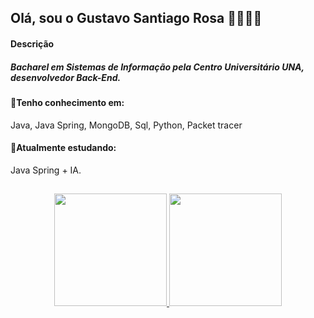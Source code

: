 ## Olá, sou o Gustavo Santiago Rosa 👋👨🏽‍💻

#### Descrição

##### Bacharel em Sistemas de Informação pela Centro Universitário UNA, desenvolvedor Back-End.

#### 🚀Tenho conhecimento em:

Java, Java Spring, MongoDB, Sql, Python, Packet tracer

#### 🌱Atualmente estudando:

Java Spring + IA.

##
<div align="center">
  
  <a href="https://github.com/gustasr1">
  <img height="180em" src="https://github-readme-stats.vercel.app/api?username=zeMatheusLira&show_icons=true&theme=dracula"/>
  <img height="180em" src="https://github-readme-stats.vercel.app/api/top-langs/?username=zeMatheusLira&layout=compact&theme=dracula"/>
    
</div>

##

